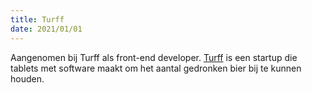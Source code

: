 ```yaml
---
title: Turff
date: 2021/01/01
---
```


Aangenomen bij Turff als front-end developer. [Turff](https://turff.nl) is een startup die tablets met software maakt om het aantal gedronken bier bij te kunnen houden.
